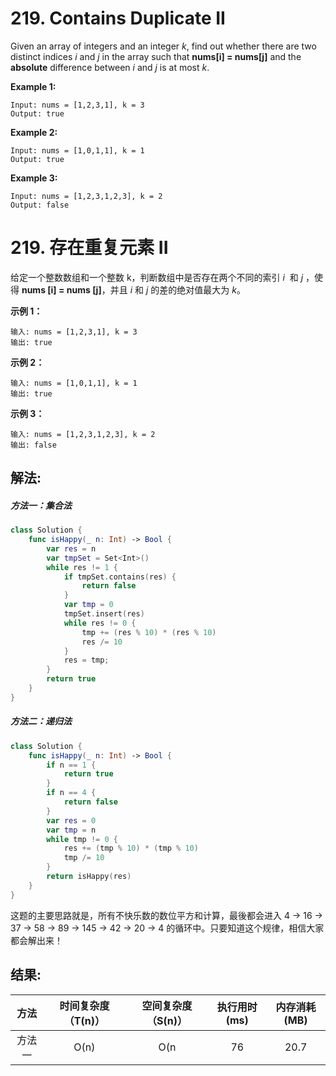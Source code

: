 
# 219. Contains Duplicate II
Given an array of integers and an integer *k*, find out whether there are two distinct indices *i* and *j* in the array such that **nums[i] = nums[j]** and the **absolute** difference between *i* and *j* is at most *k*.

**Example 1:**
```
Input: nums = [1,2,3,1], k = 3
Output: true
```

**Example 2:**
```
Input: nums = [1,0,1,1], k = 1
Output: true
```

**Example 3:**
```
Input: nums = [1,2,3,1,2,3], k = 2
Output: false
```

# 219. 存在重复元素 II
给定一个整数数组和一个整数 k，判断数组中是否存在两个不同的索引 *i*  和 *j* ，使得 **nums [i] = nums [j]**，并且 *i* 和 *j* 的差的绝对值最大为 *k*。

**示例 1：**
```
输入: nums = [1,2,3,1], k = 3
输出: true
```

**示例 2：**
```
输入: nums = [1,0,1,1], k = 1
输出: true
```

**示例 3：**
```
输入: nums = [1,2,3,1,2,3], k = 2
输出: false
```

## 解法:
##### 方法一：集合法
```swift
class Solution {
    func isHappy(_ n: Int) -> Bool {
        var res = n
        var tmpSet = Set<Int>()
        while res != 1 {
            if tmpSet.contains(res) {
                return false
            }
            var tmp = 0
            tmpSet.insert(res)
            while res != 0 {
                tmp += (res % 10) * (res % 10)
                res /= 10
            }
            res = tmp;
        }
        return true
    }
}
```
##### 方法二：递归法
```swift
class Solution {
    func isHappy(_ n: Int) -> Bool {
        if n == 1 {
            return true
        }
        if n == 4 {
            return false
        }
        var res = 0
        var tmp = n
        while tmp != 0 {
            res += (tmp % 10) * (tmp % 10)
            tmp /= 10
        }
        return isHappy(res)
    }
}
```
这题的主要思路就是，所有不快乐数的数位平方和计算，最後都会进入 4 → 16 → 37 → 58 → 89 → 145 → 42 → 20 → 4 的循环中。只要知道这个规律，相信大家都会解出来！

## 结果:
| 方法 | 时间复杂度（T(n)） | 空间复杂度（S(n)） | 执行用时(ms) | 内存消耗(MB) |
|:-------:|:-------:|:-------:|:-------:|:-------:|
| 方法一 |   O(n)  | O(n |  76  | 20.7 |

